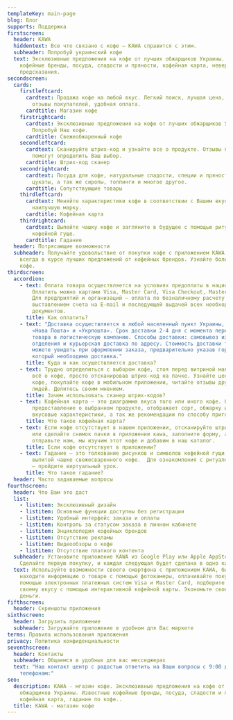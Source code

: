 ```yaml
---
templateKey: main-page
blog: Блог
supports: Поддержка
firstscreen:
  header: KAWA
  hiddentext: Все что связано с кофе – KAWA справится с этим.
  subheader: Попробуй украинский кофе
  text: Эксклюзивные предложения на кофе от лучших обжарщиков Украины. Известные
    кофейные бренды, посуда, сладости и пряности, кофейная карта, невероятные
    предсказания.
secondscreen:
  cards:
    firstleftcard:
      cardtext: Продажа кофе на любой вкус. Легкий поиск, лучшая цена, рейтинг кофе,
        отзывы покупателей, удобная оплата.
      cardtitle: Магазин кофе
    firstrightcard:
      cardtext: Эксклюзивные предложения на кофе от лучших обжарщиков Украины.
        Попробуй Наш кофе.
      cardtitle: Свежеобжаренный кофе
    secondleftcard:
      cardtext: Сканируйте штрих-код и узнайте все о продукте. Отзывы покупателей
        помогут определить Ваш выбор.
      cardtitle: Штрих-код сканер
    secondrightcard:
      cardtext: Посуда для кофе, натуральные сладости, специи и пряности, орехи и
        цукаты, а так же сиропы, топпинги и многое другое.
      cardtitle: Сопутствующие товары
    thirdleftcard:
      cardtext: Меняйте характеристики кофе в соответствии с Вашим вкусом и подберите
        наилучшую марку.
      cardtitle: Кофейная карта
    thirdrightcard:
      cardtext: Выпейте чашку кофе и загляните в будущее с помощью ритуала гадания на
        кофейной гуще.
      cardtitle: Гадание
  header: Потрясающие возможности
  subheader: Получайте удовольствие от покупки кофе с приложением KAWA. Будьте
    всегда в курсе лучших предложений от кофейных брендов. Узнайте больше о мире
    кофе.
thirdscreen:
  accordion:
    - text: Оплата товара осуществляется на условиях предоплаты в национальной валюте.
        Оплатить можно картами Visa, Master Card, Visa Checkout, Master Pass.
        Для предприятий и организаций – оплата по безналичному расчету с
        выставлением счета на E-mail и последующей выдачей всех необходимых
        документов.
      title: Как оплатить?
    - text: "Доставка осуществляется в любой населенный пункт Украины, компаниями
        «Нова Пошта» и «Укрпошта». Срок доставки 2-4 дня с момента передачи
        товара в логистическую компанию. Способы доставки: самовывоз из
        отделения и курьерская доставка по адресу. Стоимость доставки товара, Вы
        можете увидеть при оформлении заказа, предварительно указав город, в
        который необходима доставка."
      title: Куда и как осуществляется доставка?
    - text: Трудно определиться с выбором кофе, стоя перед витриной магазина? Узнайте
        всё о кофе, просто отсканировав штрих-код на пачке. Узнайте цену на
        кофе, покупайте кофе в мобильном приложении, читайте отзывы других
        людей. Делитесь своим мнением.
      title: Зачем использовать сканер штрих-кодов?
    - text: Кофейная карта – это диаграмма вкуса того или иного кофе. Она дает полное
        предоставление о выбранном продукте, отображает сорт, обжарку и его
        вкусовые характеристики, а так же рекомендации по способу приготовления.
      title: Что такое кофейная карта?
    - text: Если кофе отсутствует в нашем приложении, отсканируйте штрих-код на пачке
        или сделайте снимок пачки в приложении кawa, заполните форму, а затем
        отправьте нам, мы изучим этот кофе и добавим в наш каталог.
      title: Если кофе отсутствует в приложении?
    - text: Гадание – это толкование рисунков и символов кофейной гущи, оставшейся в
        выпитой чашке свежесваренного кофе.  Для ознакомления с ритуалом гадания
        – пройдите виртуальный урок.
      title: Что такое гадание?
  header: Часто задаваемые вопросы
fourthscreen:
  header: Что Вам это даст
  list:
    - listitem: Эксклюзивный дизайн
    - listitem: Основные функции доступны без регистрации
    - listitem: Удобный интерфейс заказа и оплаты
    - listitem: Контроль за статусом заказа в личном кабинете
    - listitem: Энциклопедия кофейных брендов
    - listitem: Отсутствие рекламы
    - listitem: Видеообзоры о кофе
    - listitem: Отсутствие платного контента
  subheader: Установите приложение KAWA из Google Play или Apple AppStore.
    Сделайте первую покупку, и каждая следующая будет сделана в одно касание.
  text: Используйте возможности своего смартфона с приложением KAWA, быстро
    находите информацию о товаре с помощью фотокамеры, оплачивайте покупки с
    помощью электронных платежных систем Visa и Master Card, подберите кофе по
    своему вкусу с помощью интерактивной кофейной карты. Экономьте свое время и
    деньги.
fifthscreen:
  header: Скриншоты приложения
sixthscreen:
  header: Загрузить приложение
  subheader: Загружайте приложение в удобном для Вас маркете
terms: Правила использования приложения
privacy: Политика конфиденциальности
seventhscreen:
  header: Контакты
  subheader: Общаемся в удобных для вас месседжерах
  text: "Наш контакт центр с радостью ответить на Ваши вопросы с 9:00 до 19:00 по
    телефонам:"
seo:
  description: KAWA - мгазин кофе. Эксклюзивные предложения на кофе от лучших
    обжарщиков Украины. Известные кофейные бренды, посуда, сладости и пряности,
    кофейная карта, гадание по кофе..
  title: KAWA - магазин кофе
---
```

